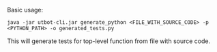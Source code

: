 Basic usage:

    java -jar utbot-cli.jar generate_python <FILE_WITH_SOURCE_CODE> -p <PYTHON_PATH> -o generated_tests.py

This will generate tests for top-level function from file with source code.
